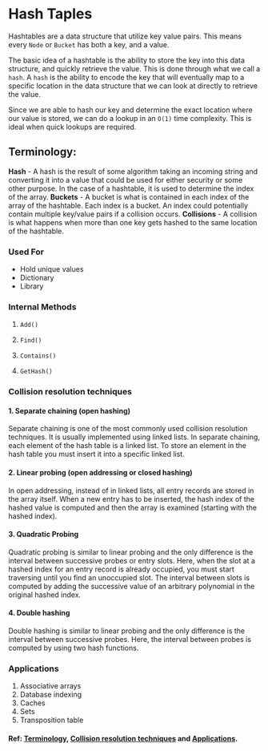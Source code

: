 # Hash Taples
Hashtables are a data structure that utilize key value pairs. This means every ``Node`` or ``Bucket`` has both a key, and a value.

The basic idea of a hashtable is the ability to store the key into this data structure, and quickly retrieve the value. This is done through what we call a ``hash``. A ``hash`` is the ability to encode the key that will eventually map to a specific location in the data structure that we can look at directly to retrieve the value.

Since we are able to hash our key and determine the exact location where our value is stored, we can do a lookup in an `O(1)` time complexity. This is ideal when quick lookups are required.

## Terminology:
**Hash** - A hash is the result of some algorithm taking an incoming string and converting it into a value that could be used for either security or some other purpose. In the case of a hashtable, it is used to determine the index of the array.
**Buckets** - A bucket is what is contained in each index of the array of the hashtable. Each index is a bucket. An index could potentially contain multiple key/value pairs if a collision occurs.
**Collisions** - A collision is what happens when more than one key gets hashed to the same location of the hashtable.

### Used For
- Hold unique values
- Dictionary
- Library

### Internal Methods
1. ``Add()``

2. ``Find()``

3. ``Contains()``

4. ``GetHash()``

### Collision resolution techniques
#### 1. Separate chaining (open hashing)
Separate chaining is one of the most commonly used collision resolution techniques. It is usually implemented using linked lists. In separate chaining, each element of the hash table is a linked list. To store an element in the hash table you must insert it into a specific linked list.

#### 2. Linear probing (open addressing or closed hashing)
In open addressing, instead of in linked lists, all entry records are stored in the array itself. When a new entry has to be inserted, the hash index of the hashed value is computed and then the array is examined (starting with the hashed index).

#### 3. Quadratic Probing
Quadratic probing is similar to linear probing and the only difference is the interval between successive probes or entry slots. Here, when the slot at a hashed index for an entry record is already occupied, you must start traversing until you find an unoccupied slot. The interval between slots is computed by adding the successive value of an arbitrary polynomial in the original hashed index.

#### 4. Double hashing
Double hashing is similar to linear probing and the only difference is the interval between successive probes. Here, the interval between probes is computed by using two hash functions.

### Applications
1. Associative arrays
2. Database indexing
3. Caches
4. Sets
5. Transposition table

#### Ref: [Terminology](https://codefellows.github.io/common_curriculum/data_structures_and_algorithms/Code_401/class-30/resources/Hashtables.html), [Collision resolution techniques](https://www.hackerearth.com/practice/data-structures/hash-tables/basics-of-hash-tables/tutorial/) and [Applications](https://en.wikipedia.org/wiki/Hash_table).